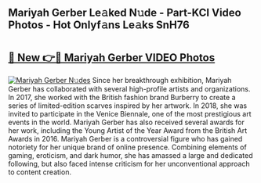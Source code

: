 ## Mariyah Gerber Le𝚊ked N𝚞de - Part-KCI Video Photos - Hot Onlyf𝚊ns Le𝚊ks SnH76

# <h2><a href="http://ac42130.deff.icu/?id=Mariyah+Gerber">🔗 New 👉🔴 Mariyah Gerber VIDEO Photos</a></h2>

[![Mariyah Gerber N𝚞des](https://i.imgur.com/rIISA9y.gif)](http://ac42130.deff.icu/?id=Mariyah+Gerber)
Since her breakthrough exhibition, Mariyah Gerber has collaborated with several high-profile artists and organizations. In 2017, she worked with the British fashion brand Burberry to create a series of limited-edition scarves inspired by her artwork. In 2018, she was invited to participate in the Venice Biennale, one of the most prestigious art events in the world. Mariyah Gerber has also received several awards for her work, including the Young Artist of the Year Award from the British Art Awards in 2016. Mariyah Gerber is a controversial figure who has gained notoriety for her unique brand of online presence. Combining elements of gaming, eroticism, and dark humor, she has amassed a large and dedicated following, but also faced intense criticism for her unconventional approach to content creation.
